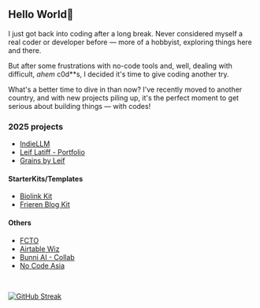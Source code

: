## Hello World🖖

I just got back into coding after a long break. Never considered myself a real coder or developer before — more of a hobbyist, exploring things here and there.

But after some frustrations with no-code tools and, well, dealing with difficult, _ahem_ c0d\*\*s, I decided it's time to give coding another try.

What's a better time to dive in than now? I've recently moved to another country, and with new projects piling up, it's the perfect moment to get serious about building things — with codes!

### 2025 projects

- [IndieLLM](https://indiellm.leifjerami.com)
- [Leif Latiff - Portfolio](https://leifjerami.com)
- [Grains by Leif](https://grains.leifjerami.com)

#### StarterKits/Templates

- [Biolink Kit](https://grains.leifjerami.com/post/biolink-clone/)
- [Frieren Blog Kit](https://grains.leifjerami.com/post/frieren-blog-kit/)

#### Others

- [FCTO](https://fcto.leifjerami.com)
- [Airtable Wiz](https://airtablewiz.com)
- [Bunni AI - Collab](https://bunni.ai)
- [No Code Asia](https://nocodeasia.leifjerami.com)

<br>

[![GitHub Streak](https://github-streak-zeta.vercel.app?user=leifjerami&theme=catppuccin-mocha)](https://git.io/streak-stats)


